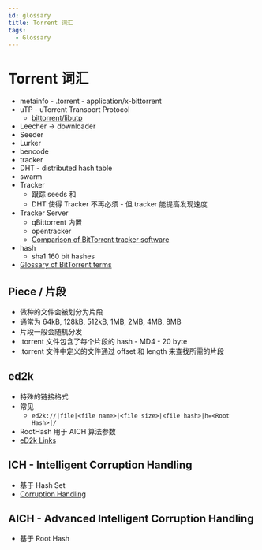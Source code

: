 ```yaml
---
id: glossary
title: Torrent 词汇
tags:
  - Glossary
---
```


# Torrent 词汇

- metainfo - .torrent - application/x-bittorrent
- uTP - uTorrent Transport Protocol
  - [bittorrent/libutp](https://github.com/bittorrent/libutp)
- Leecher -> downloader
- Seeder
- Lurker
- bencode
- tracker
- DHT - distributed hash table
- swarm
- Tracker
  - 跟踪 seeds 和
  - DHT 使得 Tracker 不再必须 - 但 tracker 能提高发现速度
- Tracker Server
  - qBittorrent 内置
  - opentracker
  - [Comparison of BitTorrent tracker software](https://en.wikipedia.org/wiki/Comparison_of_BitTorrent_tracker_software)
- hash
  - sha1 160 bit hashes
- [Glossary of BitTorrent terms](https://en.wikipedia.org/wiki/Glossary_of_BitTorrent_terms)

## Piece / 片段

- 做种的文件会被划分为片段
- 通常为 64kB, 128kB, 512kB, 1MB, 2MB, 4MB, 8MB
- 片段一般会随机分发
- .torrent 文件包含了每个片段的 hash - MD4 - 20 byte
- .torrent 文件中定义的文件通过 offset 和 length 来查找所需的片段

## ed2k

- 特殊的链接格式
- 常见
  - `ed2k://|file|<file name>|<file size>|<file hash>|h=<Root Hash>|/`
- RootHash 用于 AICH 算法参数
- [eD2k Links](https://www.emule-project.net/home/perl/help.cgi?l=1&rm=show_topic&topic_id=422)

## ICH - Intelligent Corruption Handling

- 基于 Hash Set
- [Corruption Handling](http://www.emule-project.net/home/perl/help.cgi?l=1&rm=show_topic&topic_id=589)

## AICH - Advanced Intelligent Corruption Handling

- 基于 Root Hash
